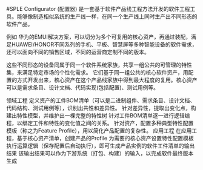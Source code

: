 #SPLE Configurator (配置器) 是一套基于软件产品线工程方法开发的软件工程工具。能够像制造相似系统的生产线一样，在同一个生产线上同时生产出不同形态的软件产品。

例如 华为的EMUI解决方案，可以切分为多个可复用的核心资产，再通过装配，满足HUAWEI/HONOR不同系列的手机、平板、智慧屏等多种智能设备的软件需求，还可以面向不同的销售区域，不同的运营商定制不同的版本。

这些不同形态的设备同属于同一个软件系统家族，共享一组公共的可管理的特性集，来满足特定市场的个性化需求。 它们基于同一组公共的核心软件资产，用配置的方式开发出来，核心资产在这个产品线家族中得到最大程度的复用。核心资产可以是需求条目、设计文档、代码实现(包括配置)、测试用例等。


领域工程
定义资产的工件BOM清单（可以是二进制组件、需求条目、设计文档、代码结构、测试用例等），识别出共性和差异性。
针对差异性，提取出变化点，构建出特性模型，并维护出一棵完整的特性树
针对工件BOM清单逐一进行逻辑编程，以绑定工件和特性的变化值之间的关系。
针对资产，配置多种典型特性配置模板（称之为Feature Profile），用以简化产品配置的复杂性。
应用工程
在应用工程，基于核心资产清单，创建产品的Profile
为需要的核心资产设置特性配置模板
执行运算逻辑（保存配置后自动执行），即可生成产品实例的软件工件清单的输出结果
该输出结果可以作为下游系统（打包、构建）的输入，以完成软件最终版本生成

